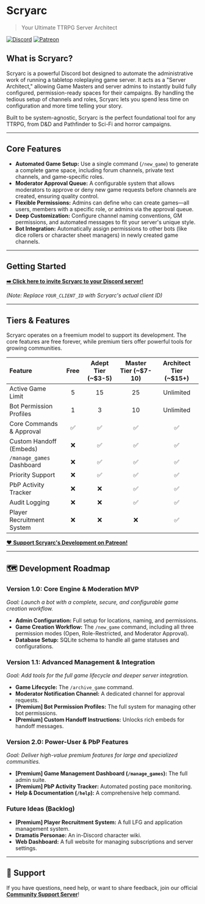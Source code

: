 # Scryarc
> Your Ultimate TTRPG Server Architect

[![Discord](https://img.shields.io/discord/YOUR_SERVER_ID?label=Support%20Server&logo=discord&style=for-the-badge)](https://discord.gg/your-invite-link)
[![Patreon](https://img.shields.io/badge/Patreon-Support%20Us-FF424D?logo=patreon&style=for-the-badge)](https://www.patreon.com/your-patreon-link)

## What is Scryarc?

Scryarc is a powerful Discord bot designed to automate the administrative work of running a tabletop roleplaying game server. It acts as a "Server Architect," allowing Game Masters and server admins to instantly build fully configured, permission-ready spaces for their campaigns. By handling the tedious setup of channels and roles, Scryarc lets you spend less time on configuration and more time telling your story.

Built to be system-agnostic, Scryarc is the perfect foundational tool for any TTRPG, from D&D and Pathfinder to Sci-Fi and horror campaigns.

---

## Core Features

* **Automated Game Setup:** Use a single command (`/new_game`) to generate a complete game space, including forum channels, private text channels, and game-specific roles.
* **Moderator Approval Queue:** A configurable system that allows moderators to approve or deny new game requests before channels are created, ensuring quality control.
* **Flexible Permissions:** Admins can define who can create games—all users, members with a specific role, or admins via the approval queue.
* **Deep Customization:** Configure channel naming conventions, GM permissions, and automated messages to fit your server's unique style.
* **Bot Integration:** Automatically assign permissions to other bots (like dice rollers or character sheet managers) in newly created game channels.

---

## Getting Started

**[➡️ Click here to invite Scryarc to your Discord server!](https://discord.com/api/oauth2/authorize?client_id=YOUR_CLIENT_ID&permissions=8&scope=bot%20applications.commands)**

*(Note: Replace `YOUR_CLIENT_ID` with Scryarc's actual client ID)*

---

## Tiers & Features

Scryarc operates on a freemium model to support its development. The core features are free forever, while premium tiers offer powerful tools for growing communities.

| Feature                      | Free | Adept Tier (~$3-5) | Master Tier (~$7-10) | Architect Tier (~$15+) |
| :--------------------------- | :--: | :----------------: | :------------------: | :--------------------: |
| Active Game Limit            | 5    | 15                 | 25                   | Unlimited              |
| Bot Permission Profiles      | 1    | 3                  | 10                   | Unlimited              |
| Core Commands & Approval     | ✅   | ✅                 | ✅                   | ✅                     |
| Custom Handoff (Embeds)      | ❌   | ✅                 | ✅                   | ✅                     |
| `/manage_games` Dashboard    | ❌   | ✅                 | ✅                   | ✅                     |
| Priority Support             | ❌   | ✅                 | ✅                   | ✅                     |
| PbP Activity Tracker         | ❌   | ❌                 | ✅                   | ✅                     |
| Audit Logging                | ❌   | ❌                 | ✅                   | ✅                     |
| Player Recruitment System    | ❌   | ❌                 | ❌                   | ✅                     |

**[❤️ Support Scryarc's Development on Patreon!](https://www.patreon.com/your-patreon-link)**

---

## 🗺️ Development Roadmap

### **Version 1.0: Core Engine & Moderation MVP**
*Goal: Launch a bot with a complete, secure, and configurable game creation workflow.*
* **Admin Configuration:** Full setup for locations, naming, and permissions.
* **Game Creation Workflow:** The `/new_game` command, including all three permission modes (Open, Role-Restricted, and Moderator Approval).
* **Database Setup:** SQLite schema to handle all game statuses and configurations.

### **Version 1.1: Advanced Management & Integration**
*Goal: Add tools for the full game lifecycle and deeper server integration.*
* **Game Lifecycle:** The `/archive_game` command.
* **Moderator Notification Channel:** A dedicated channel for approval requests.
* **[Premium] Bot Permission Profiles:** The full system for managing other bot permissions.
* **[Premium] Custom Handoff Instructions:** Unlocks rich embeds for handoff messages.

### **Version 2.0: Power-User & PbP Features**
*Goal: Deliver high-value premium features for large and specialized communities.*
* **[Premium] Game Management Dashboard (`/manage_games`):** The full admin suite.
* **[Premium] PbP Activity Tracker:** Automated posting pace monitoring.
* **Help & Documentation (`/help`):** A comprehensive help command.

### **Future Ideas (Backlog)**
* **[Premium] Player Recruitment System:** A full LFG and application management system.
* **Dramatis Personae:** An in-Discord character wiki.
* **Web Dashboard:** A full website for managing subscriptions and server settings.

---

## 💬 Support

If you have questions, need help, or want to share feedback, join our official **[Community Support Server](https://discord.gg/your-invite-link)**!

